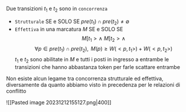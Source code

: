 Due transizioni $t_1$ e $t_2$ sono in `concorrenza`
- `Strutturale` SE e SOLO SE $pre(t_1) \cap pre(t_2) \neq \emptyset$
- `Effettiva` in una marcatura $M$ SE e SOLO SE
$$M[t_1 > \wedge \text{ }M[t_2 > \wedge$$$$ \forall p \in pre(t_1) \cap pre(t_2),\text{ }M(p) \geq W(<p, t_1>) + W(<p, t_2>)$$
$t_1$ e $t_2$ sono abilitate in $M$ e tutti i posti in ingresso a entrambe le transizioni che hanno abbastanza token per farle scattare entrambe

Non esiste alcun legame tra concorrenza strutturale ed effettiva, diversamente da quanto abbiamo visto in precedenza per le relazioni di conflitto

![[Pasted image 20231212155127.png|400]]
